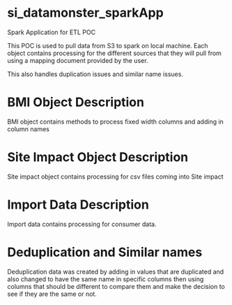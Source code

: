 # si_datamonster_sparkApp
Spark Application for ETL POC

This POC is used to pull data from S3 to spark on local machine.  Each object contains
processing for the different sources that they will pull from using a mapping document
provided by the user.

This also handles duplication issues and similar name issues.

# BMI Object Description

BMI object contains methods to process fixed width columns and adding in column names

# Site Impact Object Description

Site impact object contains processing for csv files coming into Site impact

# Import Data Description

Import data contains processing for consumer data.

# Deduplication and Similar names

Deduplication data was created by adding in values that are duplicated and also
changed to have the same name in specific columns then using columns that should
be different to compare them and make the decision to see if they are the same
or not.